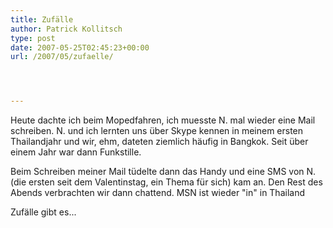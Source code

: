 ```yaml
---
title: Zufälle
author: Patrick Kollitsch
type: post
date: 2007-05-25T02:45:23+00:00
url: /2007/05/zufaelle/




---
```

Heute dachte ich beim Mopedfahren, ich muesste N. mal wieder eine Mail schreiben. N. und ich lernten uns über Skype kennen in meinem ersten Thailandjahr und wir, ehm, dateten ziemlich häufig in Bangkok. Seit über einem Jahr war dann Funkstille. 

Beim Schreiben meiner Mail tüdelte dann das Handy und eine <span class="caps">SMS</span> von N. (die ersten seit dem Valentinstag, ein Thema für sich) kam an. Den Rest des Abends verbrachten wir dann chattend. <span class="caps">MSN</span> ist wieder "in" in Thailand

Zufälle gibt es...